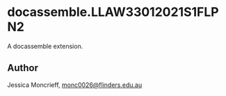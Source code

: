 # docassemble.LLAW33012021S1FLPN2

A docassemble extension.

## Author

Jessica Moncrieff, monc0026@flinders.edu.au

